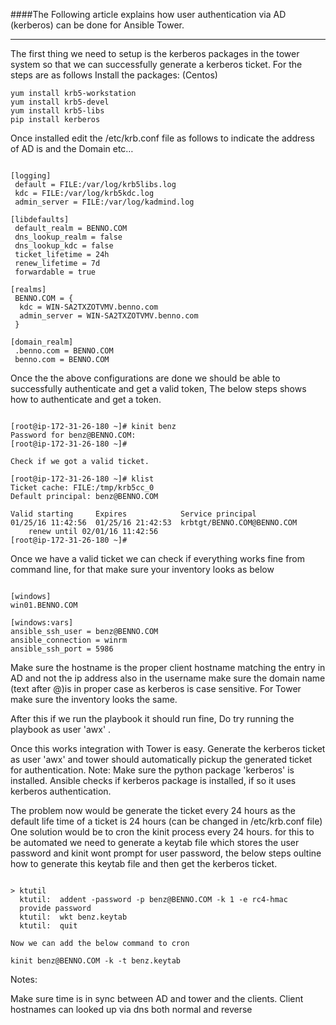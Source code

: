 
####The Following article explains how user authentication via AD (kerberos) can be done for Ansible Tower.

---------------------

The first thing we need to setup is the kerberos packages in the tower system so that we can successfully generate a kerberos ticket. For the steps are as follows
Install the packages: (Centos)

```
yum install krb5-workstation
yum install krb5-devel
yum install krb5-libs
pip install kerberos

```

Once installed edit the /etc/krb.conf file as follows to indicate the address of AD is and the Domain etc…

```

[logging]
 default = FILE:/var/log/krb5libs.log
 kdc = FILE:/var/log/krb5kdc.log
 admin_server = FILE:/var/log/kadmind.log

[libdefaults]
 default_realm = BENNO.COM
 dns_lookup_realm = false
 dns_lookup_kdc = false
 ticket_lifetime = 24h
 renew_lifetime = 7d
 forwardable = true
 
[realms]
 BENNO.COM = {
  kdc = WIN-SA2TXZOTVMV.benno.com
  admin_server = WIN-SA2TXZOTVMV.benno.com
 }

[domain_realm]
 .benno.com = BENNO.COM
 benno.com = BENNO.COM

```



Once the the above configurations are done we should be able to successfully authenticate and get a valid token, 
The below steps shows how to authenticate and get a token.

```

[root@ip-172-31-26-180 ~]# kinit benz
Password for benz@BENNO.COM: 
[root@ip-172-31-26-180 ~]# 

Check if we got a valid ticket.
 
[root@ip-172-31-26-180 ~]# klist
Ticket cache: FILE:/tmp/krb5cc_0
Default principal: benz@BENNO.COM

Valid starting     Expires            Service principal
01/25/16 11:42:56  01/25/16 21:42:53  krbtgt/BENNO.COM@BENNO.COM
	renew until 02/01/16 11:42:56
[root@ip-172-31-26-180 ~]# 

```

Once we have a valid ticket we can check if everything works fine from command line, for that make sure your inventory looks as below 

```

[windows]
win01.BENNO.COM

[windows:vars]
ansible_ssh_user = benz@BENNO.COM
ansible_connection = winrm
ansible_ssh_port = 5986

```


Make sure the hostname is the proper client hostname matching the entry in AD and not the ip address 
also in the username make sure the domain name (text after @)is in proper case as kerberos is case sensitive.
For Tower make sure the inventory looks the same.

After this if we run the playbook it should run fine, Do try running the playbook as user 'awx' .

Once this works integration with Tower is easy. Generate the kerberos ticket as user 'awx' and tower should automatically pickup the 
generated ticket for authentication.
Note: Make sure the python package 'kerberos' is installed. Ansible checks if kerberos package is installed, if so it uses kerberos authentication.

The problem now would be generate the ticket every 24 hours as the default life time of a ticket is 24 hours (can be changed in /etc/krb.conf file)
One solution would be to cron the kinit process every 24 hours. for this to be automated we need to generate a keytab file which stores the
user password and kinit wont prompt for user password, the below steps oultine how to generate this keytab file and then get the kerberos ticket.


```

> ktutil
  ktutil:  addent -password -p benz@BENNO.COM -k 1 -e rc4-hmac
  provide password
  ktutil:  wkt benz.keytab
  ktutil:  quit 

Now we can add the below command to cron

kinit benz@BENNO.COM -k -t benz.keytab

```


Notes:

Make sure time is in sync between AD and tower and the clients.
Client hostnames can looked up via dns both normal and reverse



